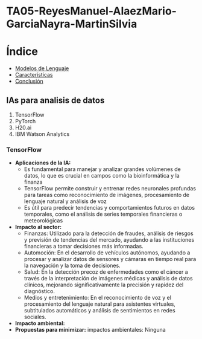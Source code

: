 # TA05-ReyesManuel-AlaezMario-GarciaNayra-MartinSilvia
# Índice
- [Modelos de Lenguaje](#Lenguaje)
- [Características](#características)
- [Conclusión](#conclusión)

## IAs para analisis de datos
1. TensorFlow
2. PyTorch
3. H20.ai
4. IBM Watson Analytics
### TensorFlow
- **Aplicaciones de la IA:**
  - Es fundamental para manejar y analizar grandes volúmenes de datos, lo que es crucial en campos como la bioinformática y la finanza
  - TensorFlow permite construir y entrenar redes neuronales profundas para tareas como reconocimiento de imágenes, procesamiento de lenguaje natural y análisis de voz
  - Es útil para predecir tendencias y comportamientos futuros en datos temporales, como el análisis de series temporales financieras o meteorológicas
- **Impacto al sector:**
  - Finanzas: Utilizado para la detección de fraudes, análisis de riesgos y previsión de tendencias del mercado, ayudando a las instituciones financieras a tomar decisiones más informadas.
  - Automoción: En el desarrollo de vehículos autónomos, ayudando a procesar y analizar datos de sensores y cámaras en tiempo real para la navegación y la toma de decisiones.
  - Salud: En la detección precoz de enfermedades como el cáncer a través de la interpretación de imágenes médicas y análisis de datos clínicos, mejorando significativamente la precisión y rapidez del diagnóstico.
  - Medios y entretenimiento: En el reconocimiento de voz y el procesamiento del lenguaje natural para asistentes virtuales, subtitulados automáticos y análisis de sentimientos en redes sociales.
- **Impacto ambiental:**
- **Propuestas para minimizar:** impactos ambientales: Ninguna

